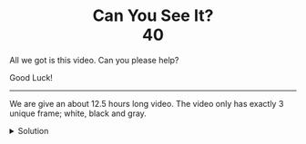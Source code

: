 <h1 align='center'>Can You See It?<br>40</h1>

<p>

All we got is this video.
Can you please help?

Good Luck!</p>
___


<p>

We are give an about 12.5 hours long video. 
The video only has exactly 3 unique frame; white, black and gray.
 
</p>

<details>
  <summary>Solution</summary>
  <p>
  
  First of all, I noticed that each frame only consists of one color, either white, black or gray, 
  so I extracted the frames' colors grayscale value (between 0 and 1) into an array.
  Now I have exactly `455846` frames. What's interesting about that number that it has few 
  dividers: 2x227923, 317x1438, 634x719. arranging the colors values from the video in those height x width configurations,
  I saw that 317x1438 gives us a clear image of the flag:<br>
  
  <center><img src="flag.png" width="680" height="150"></center>
    <br><br>

`CSA{Ev3ry_mov1e_must_hav3_a_Purpos3}`

  </p>
</details>
